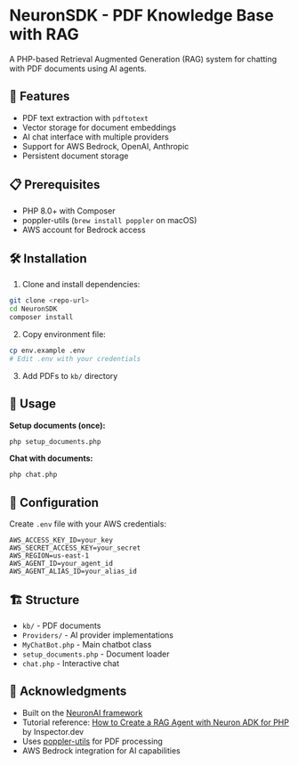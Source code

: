 # NeuronSDK - PDF Knowledge Base with RAG

A PHP-based Retrieval Augmented Generation (RAG) system for chatting with PDF documents using AI agents.

## 🚀 Features

- PDF text extraction with `pdftotext`
- Vector storage for document embeddings
- AI chat interface with multiple providers
- Support for AWS Bedrock, OpenAI, Anthropic
- Persistent document storage

## 📋 Prerequisites

- PHP 8.0+ with Composer
- poppler-utils (`brew install poppler` on macOS)
- AWS account for Bedrock access

## 🛠️ Installation

1. Clone and install dependencies:
```bash
git clone <repo-url>
cd NeuronSDK
composer install
```

2. Copy environment file:
```bash
cp env.example .env
# Edit .env with your credentials
```

3. Add PDFs to `kb/` directory

## 🚀 Usage

**Setup documents (once):**
```bash
php setup_documents.php
```

**Chat with documents:**
```bash
php chat.php
```

## 🔧 Configuration

Create `.env` file with your AWS credentials:
```env
AWS_ACCESS_KEY_ID=your_key
AWS_SECRET_ACCESS_KEY=your_secret
AWS_REGION=us-east-1
AWS_AGENT_ID=your_agent_id
AWS_AGENT_ALIAS_ID=your_alias_id
```

## 🏗️ Structure

- `kb/` - PDF documents
- `Providers/` - AI provider implementations
- `MyChatBot.php` - Main chatbot class
- `setup_documents.php` - Document loader
- `chat.php` - Interactive chat

## 🙏 Acknowledgments

- Built on the [NeuronAI framework](https://github.com/inspector-apm/neuron-ai)
- Tutorial reference: [How to Create a RAG Agent with Neuron ADK for PHP](https://inspector.dev/how-to-create-a-rag-agent-with-neuron-adk-for-php/) by Inspector.dev
- Uses [poppler-utils](https://poppler.freedesktop.org/) for PDF processing
- AWS Bedrock integration for AI capabilities
